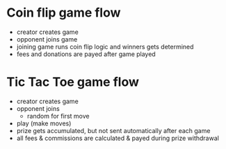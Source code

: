 # Coin flip game flow

* creator creates game
* opponent joins game
* joining game runs coin flip logic and winners gets determined
* fees and donations are payed after game played


# Tic Tac Toe game flow

* creator creates game
* opponent joins
  * random for first move
* play (make moves)
* prize gets accumulated, but not sent automatically after each game
* all fees & commissions are calculated & payed during prize withdrawal
